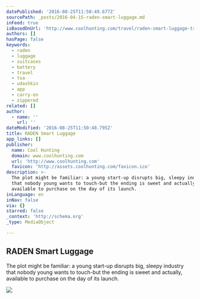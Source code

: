 ```yaml
---
datePublished: '2016-08-25T11:50:49.677Z'
sourcePath: _posts/2016-04-15-raden-smart-luggage.md
inFeed: true
isBasedOnUrl: 'http://www.coolhunting.com/travel/raden-smart-luggage-travel-tech'
authors: []
hasPage: false
keywords:
  - raden
  - luggage
  - suitcases
  - battery
  - travel
  - tsa
  - udashkin
  - app
  - carry-on
  - zippered
related: []
author:
  - name: ''
    url: ''
dateModified: '2016-08-25T11:50:48.795Z'
title: RADEN Smart Luggage
app_links: []
publisher:
  name: Cool Hunting
  domain: www.coolhunting.com
  url: 'http://www.coolhunting.com'
  favicon: 'http://assets.coolhunting.com/favicon.ico'
description: >-
  The plot might be familiar: a young start-up disrupts big, sleepy industry
  that nobody young wants to touch-but the ending is sweet and actually,
  available to purchase on the day of its launch.
inLanguage: en
inNav: false
via: {}
starred: false
_context: 'http://schema.org'
_type: MediaObject

---
```

<article style=""><h1>RADEN Smart Luggage</h1><p>The plot might be familiar: a young start-up disrupts big, sleepy industry that nobody young wants to touch-but the ending is sweet and actually, available to purchase on the day of its launch.</p><img src="https://s3-us-west-2.amazonaws.com/the-grid-img/p/5bf594b386b241f6eb6f2ae961f78cb80b89c04e.jpg" /></article>